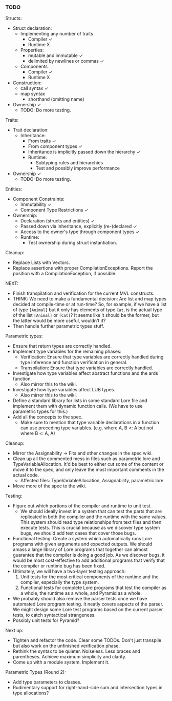 ### TODO

Structs:
- Struct declaration:
  - Implementing any number of traits
    - Compiler ✓
    - Runtime X
  - Properties:
    - mutable and immutable ✓
    - delimited by newlines or commas ✓
  - Components
    - Compiler ✓
    - Runtime X
- Construction:
  - call syntax ✓
  - map syntax
    - shorthand (omitting name)
- Ownership ✓
  - TODO: Do more testing.

Traits:
- Trait declaration:
  - Inheritance:
    - From traits ✓
    - From component types ✓
    - Inheritance is implicitly passed down the hierarchy ✓
    - Runtime:
      - Subtyping rules and hierarchies
      - Test and possibly improve performance 
- Ownership ✓
  - TODO: Do more testing.

Entities:
- Component Constraints:
  - Immutability ✓
  - Component Type Restrictions ✓
- Ownership:
  - Declaration (structs and entities) ✓
  - Passed down via inheritance, explicitly (re-)declared ✓
  - Access to the owner's type through component types ✓
  - Runtime:
    - Test ownership during struct instantiation.

Cleanup:
- Replace Lists with Vectors.
- Replace assertions with proper CompilationExceptions. Report the position with a CompilationException, if possible.

NEXT:
- Finish transpilation and verification for the current MVL constructs.
- THINK: We need to make a fundamental decision: Are list and map types decided at compile-time or at run-time? So, for example, if we have a list of type `[Animal]` but it only has elements of type `Cat`, is the actual type of the list `[Animal]` or `[Cat]`? It seems like it should be the former, but the latter would be more useful, wouldn't it?  
- Then handle further parametric types stuff.

Parametric types:
- Ensure that return types are correctly handled.
- Implement type variables for the remaining phases:
    - Verification: Ensure that type variables are correctly handled during type inference and function verification in general.
    - Transpilation: Ensure that type variables are correctly handled.
- Investigate how type variables affect abstract functions and the ards function.
  - Also mirror this to the wiki.
- Investigate how type variables affect LUB types.
  - Also mirror this to the wiki.
- Define a standard library for lists in some standard Lore file and implement them with dynamic function calls. (We have to use parametric types for this.)
- Add all the concepts to the spec.
  - Make sure to mention that type variable declarations in a function can use preceding type variables. (e.g. where A, B <: A but not where B <: A, A)

Cleanup:
- Mirror the Assignability -> Fits and other changes in the spec wiki.
- Clean up all the commented mess in files such as parametric.lore and TypeVariableAllocation. It'd be best to either cut some of the content or move it to the spec, and only leave the most important comments in the actual code.
    - Affected files: TypeVariableAllocation, Assignability, parametric.lore
- Move more of the spec to the wiki.

Testing:
- Figure out which portions of the compiler and runtime to unit test.
  - We should ideally invest in a system that can test the parts that are replicated in both the compiler and the runtime with the same values. This system should read type relationships from text files and then execute tests. This is crucial because as we discover type system bugs, we should add test cases that cover those bugs. 
- Functional testing: Create a system which automatically runs Lore programs with given arguments and expected outputs. We should amass a large library of Lore programs that together can almost guarantee that the compiler is doing a good job. As we discover bugs, it would be most cost-effective to add additional programs that verify that the compiler or runtime bug has been fixed. 
- Ultimately, we will have a two-layer testing approach:
    1. Unit tests for the most critical components of the runtime and the compiler, especially the type system.
    2. Functional tests for complete Lore programs that test the compiler as a whole, the runtime as a whole, and Pyramid as a whole.
- We probably should also remove the parser tests once we have automated Lore program testing. It neatly covers aspects of the parser. We might design some Lore test programs based on the current parser tests, to catch syntactical strangeness.
- Possibly unit tests for Pyramid?

Next up:
- Tighten and refactor the code. Clear some TODOs. Don't just transpile but also work on the unfinished verification phase.
- Rethink the syntax to be quieter. Noiseless. Less braces and parentheses. Achieve maximum simplicity and clarity.
- Come up with a module system. Implement it.

Parametric Types (Round 2):
- Add type parameters to classes.
- Rudimentary support for right-hand-side sum and intersection types in type allocations?
